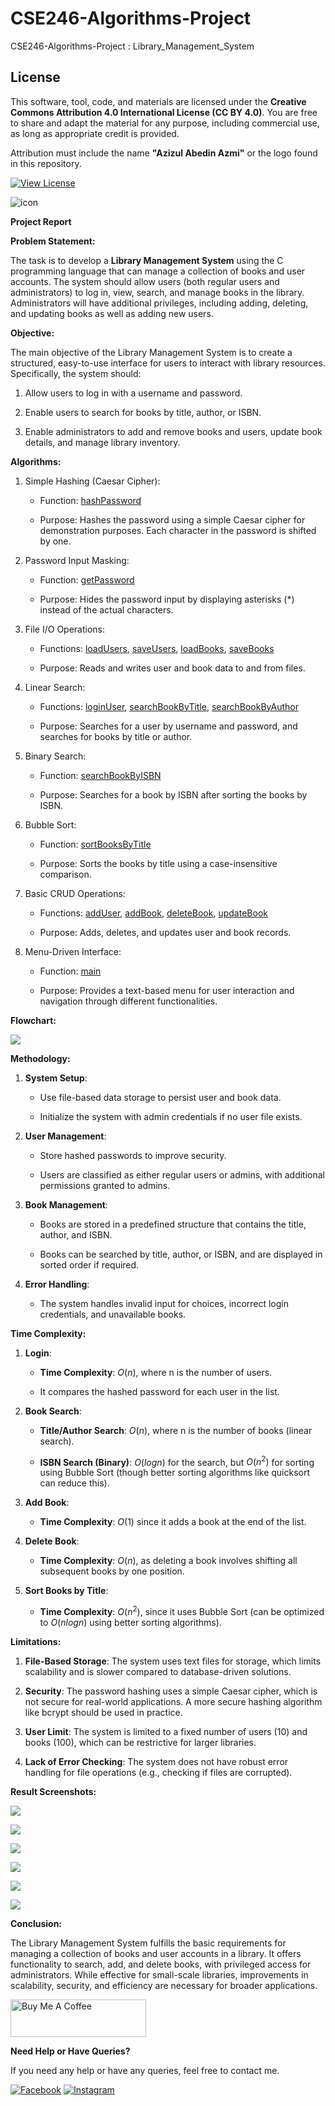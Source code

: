 # CSE246-Algorithms-Project
CSE246-Algorithms-Project : Library_Management_System

## License

This software, tool, code, and materials are licensed under the **Creative Commons Attribution 4.0 International License (CC BY 4.0)**. You are free to share and adapt the material for any purpose, including commercial use, as long as appropriate credit is provided.

Attribution must include the name **"Azizul Abedin Azmi"** or the logo found in this repository.

[![View License](https://img.shields.io/badge/View-License-blue?style=for-the-badge)](LICENSE)



<img src="https://img.icons8.com/color/144/000000/c-programming.png" alt="icon"/>

**Project Report**



**Problem Statement:**

The task is to develop a **Library Management System** using the C
programming language that can manage a collection of books and user
accounts. The system should allow users (both regular users and
administrators) to log in, view, search, and manage books in the
library. Administrators will have additional privileges, including
adding, deleting, and updating books as well as adding new users.

**Objective:**

The main objective of the Library Management System is to create a
structured, easy-to-use interface for users to interact with library
resources. Specifically, the system should:

1.  Allow users to log in with a username and password.

2.  Enable users to search for books by title, author, or ISBN.

3.  Enable administrators to add and remove books and users, update book
    details, and manage library inventory.

**Algorithms:**

1.  Simple Hashing (Caesar Cipher):

    -   Function: [hashPassword](https://github.com/azizulabedinazmi/CSE246-Library_Management_System/blob/main/LIBRARY.c#L31)

    -   Purpose: Hashes the password using a simple Caesar cipher for
        demonstration purposes. Each character in the password is
        shifted by one.

2.  Password Input Masking:

    -   Function: [getPassword](https://github.com/azizulabedinazmi/CSE246-Library_Management_System/blob/main/LIBRARY.c#L40)

    -   Purpose: Hides the password input by displaying asterisks (\*)
        instead of the actual characters.

3.  File I/O Operations:

    -   Functions: [loadUsers](https://github.com/azizulabedinazmi/CSE246-Library_Management_System/blob/main/LIBRARY.c#L59), [saveUsers](https://github.com/azizulabedinazmi/CSE246-Library_Management_System/blob/main/LIBRARY.c#L76), [loadBooks](https://github.com/azizulabedinazmi/CSE246-Library_Management_System/blob/main/LIBRARY.c#L85), [saveBooks](https://github.com/azizulabedinazmi/CSE246-Library_Management_System/blob/main/LIBRARY.c#L98)

    -   Purpose: Reads and writes user and book data to and from files.

4.  Linear Search:

    -   Functions: [loginUser](https://github.com/azizulabedinazmi/CSE246-Library_Management_System/blob/main/LIBRARY.c#L107), [searchBookByTitle](https://github.com/azizulabedinazmi/CSE246-Library_Management_System/blob/main/LIBRARY.c#L178), [searchBookByAuthor](https://github.com/azizulabedinazmi/CSE246-Library_Management_System/blob/main/LIBRARY.c#L194)

    -   Purpose: Searches for a user by username and password, and
        searches for books by title or author.

5.  Binary Search:

    -   Function: [searchBookByISBN](https://github.com/azizulabedinazmi/CSE246-Library_Management_System/blob/main/LIBRARY.c#L215)

    -   Purpose: Searches for a book by ISBN after sorting the books by
        ISBN.

6.  Bubble Sort:

    -   Function: [sortBooksByTitle](https://github.com/azizulabedinazmi/CSE246-Library_Management_System/blob/main/LIBRARY.c#L273)

    -   Purpose: Sorts the books by title using a case-insensitive
        comparison.

7.  Basic CRUD Operations:

    -   Functions: [addUser](https://github.com/azizulabedinazmi/CSE246-Library_Management_System/blob/main/LIBRARY.c#L119), [addBook](https://github.com/azizulabedinazmi/CSE246-Library_Management_System/blob/main/LIBRARY.c#L140), [deleteBook](https://github.com/azizulabedinazmi/CSE246-Library_Management_System/blob/main/LIBRARY.c#L159), [updateBook](https://github.com/azizulabedinazmi/CSE246-Library_Management_System/blob/main/LIBRARY.c#L252)

    -   Purpose: Adds, deletes, and updates user and book records.

8.  Menu-Driven Interface:

    -   Function: [main](https://github.com/azizulabedinazmi/CSE246-Library_Management_System/blob/main/LIBRARY.c#L312)

    -   Purpose: Provides a text-based menu for user interaction and
        navigation through different functionalities.

**Flowchart:**

![](./img/image1.jpg)

**Methodology:**

1.  **System Setup**:

    -   Use file-based data storage to persist user and book data.

    -   Initialize the system with admin credentials if no user file
        exists.

2.  **User Management**:

    -   Store hashed passwords to improve security.

    -   Users are classified as either regular users or admins, with
        additional permissions granted to admins.

3.  **Book Management**:

    -   Books are stored in a predefined structure that contains the
        title, author, and ISBN.

    -   Books can be searched by title, author, or ISBN, and are
        displayed in sorted order if required.

4.  **Error Handling**:

    -   The system handles invalid input for choices, incorrect login
        credentials, and unavailable books.

**Time Complexity:**

1.  **Login**:

    -   **Time Complexity**: $O(n),$ where n is the number of users.

    -   It compares the hashed password for each user in the list.

2.  **Book Search**:

    -   **Title/Author Search**: $O(n)$, where n is the number of books
        (linear search).

    -   **ISBN Search (Binary)**: $O(logn)$ for the search, but
        $O\left( n^{2} \right)$ for sorting using Bubble Sort (though
        better sorting algorithms like quicksort can reduce this).

3.  **Add Book**:

    -   **Time Complexity**: $O(1)$ since it adds a book at the end of
        the list.

4.  **Delete Book**:

    -   **Time Complexity**: $O(n)$, as deleting a book involves
        shifting all subsequent books by one position.

5.  **Sort Books by Title**:

    -   **Time Complexity**: $O\left( n^{2} \right)$, since it uses
        Bubble Sort (can be optimized to $O(nlogn$) using better sorting
        algorithms).

**Limitations:**

1.  **File-Based Storage**: The system uses text files for storage,
    which limits scalability and is slower compared to database-driven
    solutions.

2.  **Security**: The password hashing uses a simple Caesar cipher,
    which is not secure for real-world applications. A more secure
    hashing algorithm like bcrypt should be used in practice.

3.  **User Limit**: The system is limited to a fixed number of
    users (10) and books (100), which can be restrictive for larger
    libraries.

4.  **Lack of Error Checking**: The system does not have robust error
    handling for file operations (e.g., checking if files are
    corrupted).



**Result Screenshots:**





![](./img/image2.png)

![](./img/image3.png)

![](./img//image4.png)

![](./img/image5.png)

![](./img/image6.png)

![](./img/image7.png)


**Conclusion:**

The Library Management System fulfills the basic requirements for
managing a collection of books and user accounts in a library. It offers
functionality to search, add, and delete books, with privileged access
for administrators. While effective for small-scale libraries,
improvements in scalability, security, and efficiency are necessary for
broader applications.

<a href="https://www.buymeacoffee.com/azizulabedinazmi" target="_blank"><img src="https://cdn.buymeacoffee.com/buttons/v2/default-yellow.png" alt="Buy Me A Coffee" style="height: 60px !important;width: 217px !important;" ></a>

**Need Help or Have Queries?**

If you need any help or have any queries, feel free to contact me.

[![Facebook](https://img.shields.io/badge/Facebook-%231877F2.svg?style=for-the-badge&logo=Facebook&logoColor=white)](https://www.facebook.com/azizul.abedin.azmi) [![Instagram](https://img.shields.io/badge/Instagram-%23E4405F.svg?style=for-the-badge&logo=Instagram&logoColor=white)](https://www.instagram.com/azizulabedin/)
